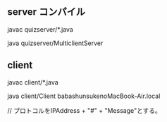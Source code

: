 server コンパイル
----------------

javac quizserver/*.java

java quizserver/MulticlientServer


client
----------------------
javac client/*.java

java client/Client babashunsukenoMacBook-Air.local


 // プロトコルをIPAddress + "#" + "Message"とする。

